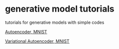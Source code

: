 # generative model tutorials
tutorials for generative models with simple codes

[Autoencoder, MNIST](https://github.com/oneoftwo/generative_model_tutorials/blob/main/AE_MNIST.ipynb)

[Variational Autoencoder, MNIST](https://github.com/oneoftwo/generative_model_tutorials/blob/main/AE_MNIST.ipynb)
